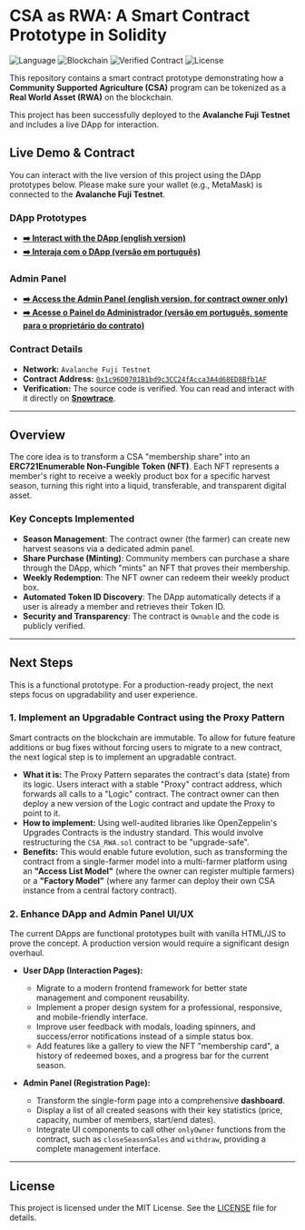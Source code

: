 # CSA as RWA: A Smart Contract Prototype in Solidity

![Language](https://img.shields.io/badge/Language-Solidity-orange)
![Blockchain](https://img.shields.io/badge/Blockchain-Avalanche_Fuji-red)
![Verified Contract](https://img.shields.io/badge/Contract-Verified-green)
![License](https://img.shields.io/badge/License-MIT-blue)

This repository contains a smart contract prototype demonstrating how a **Community Supported Agriculture (CSA)** program can be tokenized as a **Real World Asset (RWA)** on the blockchain.

This project has been successfully deployed to the **Avalanche Fuji Testnet** and includes a live DApp for interaction.

## Live Demo & Contract

You can interact with the live version of this project using the DApp prototypes below. Please make sure your wallet (e.g., MetaMask) is connected to the **Avalanche Fuji Testnet**.

### DApp Prototypes

*   **[➡️ Interact with the DApp (english version)](https://ecolab-web3.github.io/csa-rwa-solidity/index-en.html)**
*   **[➡️ Interaja com o DApp (versão em português)](https://ecolab-web3.github.io/csa-rwa-solidity/index-pt_br.html)**

### Admin Panel

*   **[➡️ Access the Admin Panel (english version, for contract owner only)](https://ecolab-web3.github.io/csa-rwa-solidity/admin-en.html)**
*   **[➡️ Acesse o Painel do Administrador (versão em português, somente para o proprietário do contrato)](https://ecolab-web3.github.io/csa-rwa-solidity/admin-pt_br.html)**

### Contract Details

*   **Network:** `Avalanche Fuji Testnet`
*   **Contract Address:** [`0x1c96D0701B1bd9c3CC24fAcca3A4d68ED8Bfb1AF`](https://testnet.snowtrace.io/address/0x1c96D0701B1bd9c3CC24fAcca3A4d68ED8Bfb1AF)
*   **Verification:** The source code is verified. You can read and interact with it directly on **[Snowtrace](https://testnet.snowtrace.io/address/0x1c96D0701B1bd9c3CC24fAcca3A4d68ED8Bfb1AF#code)**.

---

## Overview

The core idea is to transform a CSA "membership share" into an **ERC721Enumerable Non-Fungible Token (NFT)**. Each NFT represents a member's right to receive a weekly product box for a specific harvest season, turning this right into a liquid, transferable, and transparent digital asset.

### Key Concepts Implemented

*   **Season Management**: The contract owner (the farmer) can create new harvest seasons via a dedicated admin panel.
*   **Share Purchase (Minting)**: Community members can purchase a share through the DApp, which "mints" an NFT that proves their membership.
*   **Weekly Redemption**: The NFT owner can redeem their weekly product box.
*   **Automated Token ID Discovery**: The DApp automatically detects if a user is already a member and retrieves their Token ID.
*   **Security and Transparency**: The contract is `Ownable` and the code is publicly verified.

---

## Next Steps

This is a functional prototype. For a production-ready project, the next steps focus on upgradability and user experience.

### 1. Implement an Upgradable Contract using the Proxy Pattern

Smart contracts on the blockchain are immutable. To allow for future feature additions or bug fixes without forcing users to migrate to a new contract, the next logical step is to implement an upgradable contract.

*   **What it is:** The Proxy Pattern separates the contract's data (state) from its logic. Users interact with a stable "Proxy" contract address, which forwards all calls to a "Logic" contract. The contract owner can then deploy a new version of the Logic contract and update the Proxy to point to it.
*   **How to implement:** Using well-audited libraries like OpenZeppelin's Upgrades Contracts is the industry standard. This would involve restructuring the `CSA_RWA.sol` contract to be "upgrade-safe".
*   **Benefits:** This would enable future evolution, such as transforming the contract from a single-farmer model into a multi-farmer platform using an **"Access List Model"** (where the owner can register multiple farmers) or a **"Factory Model"** (where any farmer can deploy their own CSA instance from a central factory contract).

### 2. Enhance DApp and Admin Panel UI/UX

The current DApps are functional prototypes built with vanilla HTML/JS to prove the concept. A production version would require a significant design overhaul.

*   **User DApp (Interaction Pages):**
    *   Migrate to a modern frontend framework for better state management and component reusability.
    *   Implement a proper design system for a professional, responsive, and mobile-friendly interface.
    *   Improve user feedback with modals, loading spinners, and success/error notifications instead of a simple status box.
    *   Add features like a gallery to view the NFT "membership card", a history of redeemed boxes, and a progress bar for the current season.

*   **Admin Panel (Registration Page):**
    *   Transform the single-form page into a comprehensive **dashboard**.
    *   Display a list of all created seasons with their key statistics (price, capacity, number of members, start/end dates).
    *   Integrate UI components to call other `onlyOwner` functions from the contract, such as `closeSeasonSales` and `withdraw`, providing a complete management interface.

---

## License

This project is licensed under the MIT License. See the [LICENSE](LICENSE) file for details.
